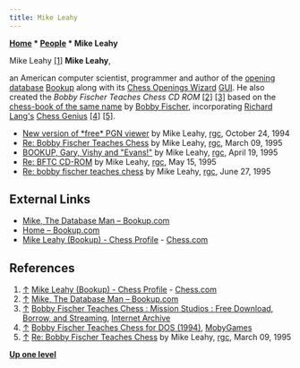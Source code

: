 ```yaml
---
title: Mike Leahy
---
```

**[Home](Home "Home") \* [People](People "People") \* Mike Leahy**



 [](https://www.chess.com/member/bookup) Mike Leahy <a id="cite-note-1" href="#cite-ref-1">[1]</a> 
**Mike Leahy**,  

an American computer scientist, programmer and author of the [opening](Opening_Book "Opening Book") [database](Databases "Databases") [Bookup](Bookup "Bookup") along with its [Chess Openings Wizard](index.php?title=Chess_Openings_Wizard&action=edit&redlink=1 "Chess Openings Wizard (page does not exist)") [GUI](GUI "GUI").
He also created the *Bobby Fischer Teaches Chess CD ROM* <a id="cite-note-2" href="#cite-ref-2">[2]</a> <a id="cite-note-3" href="#cite-ref-3">[3]</a> 
based on the [chess-book of the same name](https://en.wikipedia.org/wiki/Bobby_Fischer_Teaches_Chess) by [Bobby Fischer](https://en.wikipedia.org/wiki/Bobby_Fischer), 
incorporating [Richard Lang's](Richard_Lang "Richard Lang") [Chess Genius](Chess_Genius "Chess Genius") <a id="cite-note-4" href="#cite-ref-4">[4]</a> <a id="cite-note-5" href="#cite-ref-5">[5]</a>.






* [New version of \*free\* PGN viewer](https://groups.google.com/d/msg/rec.games.chess/2yWi_HwA_s8/nqrT1ptw9qkJ) by Mike Leahy, [rgc](Computer_Chess_Forums "Computer Chess Forums"), October 24, 1994
* [Re: Bobby Fischer Teaches Chess](https://groups.google.com/d/msg/rec.games.chess/t9Ns0CTlwBs/_PR5FKlb_FMJ) by Mike Leahy, [rgc](Computer_Chess_Forums "Computer Chess Forums"), March 09, 1995
* [BOOKUP, Gary, Vishy and "Evans!"](https://groups.google.com/d/msg/rec.games.chess/fJbCTxceERM/UXEBj7DYQaQJ) by Mike Leahy, [rgc](Computer_Chess_Forums "Computer Chess Forums"), April 19, 1995
* [Re: BFTC CD-ROM](https://groups.google.com/d/msg/rec.games.chess/XwQ9wGrNOBc/q_s3GAxn9EUJ) by Mike Leahy, [rgc](Computer_Chess_Forums "Computer Chess Forums"), May 15, 1995
* [Re: bobby fischer teaches chess](https://groups.google.com/d/msg/rec.games.chess/WeBnxyRR4k4/GR3jBUEftxYJ) by Mike Leahy, [rgc](Computer_Chess_Forums "Computer Chess Forums"), June 27, 1995


## External Links


* [Mike, The Database Man – Bookup.com](https://www.bookup.com/contact-us/mike-the-database-man/)
* [Home – Bookup.com](https://www.bookup.com/home/)
* [Mike Leahy (Bookup) - Chess Profile](https://www.chess.com/member/bookup) - [Chess.com](index.php?title=Chess.com&action=edit&redlink=1 "Chess.com (page does not exist)")


## References


1. <a id="cite-ref-1" href="#cite-note-1">↑</a> [Mike Leahy (Bookup) - Chess Profile](https://www.chess.com/member/bookup) - [Chess.com](index.php?title=Chess.com&action=edit&redlink=1 "Chess.com (page does not exist)")
2. <a id="cite-ref-2" href="#cite-note-2">↑</a> [Mike, The Database Man – Bookup.com](https://www.bookup.com/contact-us/mike-the-database-man/)
3. <a id="cite-ref-3" href="#cite-note-3">↑</a> [Bobby Fischer Teaches Chess : Mission Studios : Free Download, Borrow, and Streaming](https://archive.org/details/bobby-fischer-teaches-chess), [Internet Archive](https://en.wikipedia.org/wiki/Internet_Archive)
4. <a id="cite-ref-4" href="#cite-note-4">↑</a> [Bobby Fischer Teaches Chess for DOS (1994)](https://www.mobygames.com/game/dos/bobby-fischer-teaches-chess), [MobyGames](https://en.wikipedia.org/wiki/MobyGames)
5. <a id="cite-ref-5" href="#cite-note-5">↑</a> [Re: Bobby Fischer Teaches Chess](https://groups.google.com/d/msg/rec.games.chess/t9Ns0CTlwBs/_PR5FKlb_FMJ) by Mike Leahy, [rgc](Computer_Chess_Forums "Computer Chess Forums"), March 09, 1995

**[Up one level](People "People")**







 
